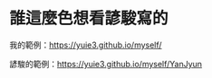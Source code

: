 
# 誰這麼色想看諺駿寫的

我的範例：<https://yuie3.github.io/myself/>

諺駿的範例：<https://yuie3.github.io/myself/YanJyun>
